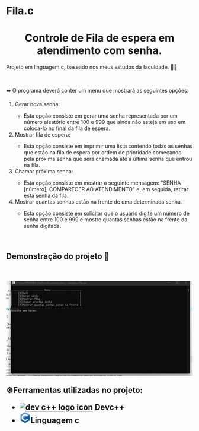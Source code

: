 <h1>Fila.c</h1>
<h1 align="center"> Controle de Fila de espera em atendimento com senha.</h1>
<p>Projeto em linguagem c, baseado nos meus estudos da faculdade. 👩‍💻</p>
<br>
<p>➡️ O programa deverá conter um menu que mostrará as seguintes opções:</p>

<ol>
    <li>Gerar nova senha:</li>
     <ul>
        <li> Esta opção consiste em gerar uma senha representada por um número aleatório entre 100 e 999 que ainda não esteja em uso em coloca-lo no final da fila de espera.</li>
     </ul>
     <li>Mostrar fila de espera:</li>
     <ul>
        <li> Esta opção consiste em imprimir uma lista contendo todas as senhas que estão na fila de espera por ordem de prioridade começando pela próxima senha que será chamada até a última senha que entrou na fila.</li>
     </ul>
     <li> Chamar próxima senha:</li>
       <ul>
         <li>Esta opção consiste em mostrar a seguinte mensagem: "SENHA [número], COMPARECER AO ATENDIMENTO" e, em seguida, retirar esta senha da fila. </li>
      </ul>
      <li>Mostrar quantas senhas estão na frente de uma determinada senha.</li>
      <ul>
         <li>Esta opção consiste em solicitar que o usuário digite um número de senha entre 100 e 999 e mostre quantas senhas estão na frente da senha digitada.</li>
      </ul>
</ol>
<br>
<h2>Demonstração do projeto 🔎<h2>
 <br>
 <img src="./img/animação.gif" aling="center">
 <br>
   <p>⚙️Ferramentas utilizadas no projeto:</p>
   <ul>
      <li><a href="https://www.freeiconspng.com/img/28406" title="Image from freeiconspng.com"><img src="https://www.freeiconspng.com/uploads/dev-c--logo-icon-32.png" width="25" alt="dev c++ logo icon" /></a> Devc++</li>
      <li><img height="30" src="https://raw.githubusercontent.com/devicons/devicon/master/icons/c/c-original.svg">Linguagem c</li>
   </ul>

